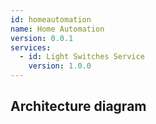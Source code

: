 ```yaml
---
id: homeautomation
name: Home Automation
version: 0.0.1
services:
  - id: Light Switches Service
    version: 1.0.0
---
```

## Architecture diagram
<NodeGraph />

